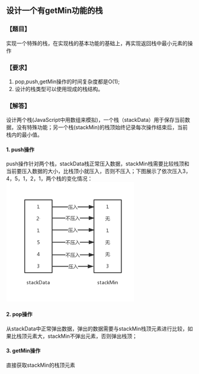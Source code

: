 ## 设计一个有getMin功能的栈

### 【题目】
实现一个特殊的栈，在实现栈的基本功能的基础上，再实现返回栈中最小元素的操作
### 【要求】
1. pop,push,getMin操作的时间复杂度都是O(1);
2. 设计的栈类型可以使用现成的栈结构。
### 【解答】
设计两个栈(JavaScript中用数组来模拟)，一个栈（stackData）用于保存当前数据，没有特殊功能；另一个栈(stackMin)的栈顶始终记录每次操作结束后，当前栈内的最小值。

#### 1. push操作
push操作针对两个栈，stackData栈正常压入数据，stackMin栈需要比较栈顶和当前要压入数据的大小，比栈顶小就压入，否则不压入；下图展示了依次压入3，4，5，1，2，1，两个栈的变化情况：
![img](./img/1.1twoStackQueue.png)

#### 2. pop操作

从stackData中正常弹出数据，弹出的数据需要与stackMin栈顶元素进行比较，如果比栈顶元素大，stackMin不弹出元素，否则弹出栈顶；

#### 3. getMin操作
直接获取stackMin的栈顶元素
